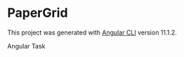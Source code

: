 # PaperGrid

This project was generated with [Angular CLI](https://github.com/angular/angular-cli) version 11.1.2.

Angular Task
